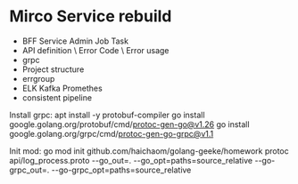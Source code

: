 # Mirco Service rebuild
-   BFF Service Admin Job Task
- API definition \ Error Code \ Error usage
- grpc
- Project structure 
- errgroup
- ELK Kafka Promethes
- consistent pipeline


Install grpc:
apt install -y protobuf-compiler
go install google.golang.org/protobuf/cmd/protoc-gen-go@v1.26
go install google.golang.org/grpc/cmd/protoc-gen-go-grpc@v1.1

Init mod:
go mod init github.com/haichaom/golang-geeke/homework
protoc api/log_process.proto --go_out=. --go_opt=paths=source_relative --go-grpc_out=. --go-grpc_opt=paths=source_relative
